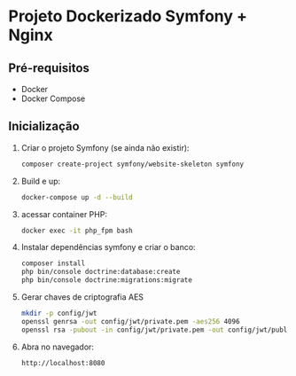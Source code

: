 # Projeto Dockerizado Symfony + Nginx

## Pré-requisitos

- Docker
- Docker Compose

## Inicialização

1. Criar o projeto Symfony (se ainda não existir):

    ```bash
    composer create-project symfony/website-skeleton symfony
    ```

2. Build e up:

    ```bash
    docker-compose up -d --build
    ```

3. acessar container PHP:

    ```bash
    docker exec -it php_fpm bash
    ```

4. Instalar dependências symfony e criar o banco:

    ```bash
    composer install
    php bin/console doctrine:database:create
    php bin/console doctrine:migrations:migrate
    ```

5. Gerar chaves de criptografia AES

    ```bash
    mkdir -p config/jwt
    openssl genrsa -out config/jwt/private.pem -aes256 4096
    openssl rsa -pubout -in config/jwt/private.pem -out config/jwt/public.pem
    ```

6. Abra no navegador:

    ```bash
    http://localhost:8080
    ```

